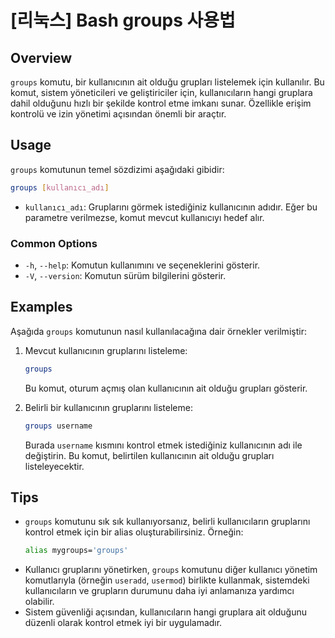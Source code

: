 # [리눅스] Bash groups 사용법

## Overview
`groups` komutu, bir kullanıcının ait olduğu grupları listelemek için kullanılır. Bu komut, sistem yöneticileri ve geliştiriciler için, kullanıcıların hangi gruplara dahil olduğunu hızlı bir şekilde kontrol etme imkanı sunar. Özellikle erişim kontrolü ve izin yönetimi açısından önemli bir araçtır.

## Usage
`groups` komutunun temel sözdizimi aşağıdaki gibidir:

```bash
groups [kullanıcı_adı]
```

- `kullanıcı_adı`: Gruplarını görmek istediğiniz kullanıcının adıdır. Eğer bu parametre verilmezse, komut mevcut kullanıcıyı hedef alır.

### Common Options
- `-h`, `--help`: Komutun kullanımını ve seçeneklerini gösterir.
- `-V`, `--version`: Komutun sürüm bilgilerini gösterir.

## Examples
Aşağıda `groups` komutunun nasıl kullanılacağına dair örnekler verilmiştir:

1. Mevcut kullanıcının gruplarını listeleme:
   ```bash
   groups
   ```
   Bu komut, oturum açmış olan kullanıcının ait olduğu grupları gösterir.

2. Belirli bir kullanıcının gruplarını listeleme:
   ```bash
   groups username
   ```
   Burada `username` kısmını kontrol etmek istediğiniz kullanıcının adı ile değiştirin. Bu komut, belirtilen kullanıcının ait olduğu grupları listeleyecektir.

## Tips
- `groups` komutunu sık sık kullanıyorsanız, belirli kullanıcıların gruplarını kontrol etmek için bir alias oluşturabilirsiniz. Örneğin:
  ```bash
  alias mygroups='groups'
  ```
- Kullanıcı gruplarını yönetirken, `groups` komutunu diğer kullanıcı yönetim komutlarıyla (örneğin `useradd`, `usermod`) birlikte kullanmak, sistemdeki kullanıcıların ve grupların durumunu daha iyi anlamanıza yardımcı olabilir.
- Sistem güvenliği açısından, kullanıcıların hangi gruplara ait olduğunu düzenli olarak kontrol etmek iyi bir uygulamadır.